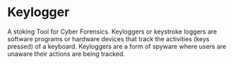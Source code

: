 # Keylogger
A stoking Tool  for Cyber Forensics. Keyloggers or keystroke loggers are software programs or hardware devices that track the activities (keys pressed) of a keyboard. Keyloggers are a form of spyware where users are unaware their actions are being tracked.
